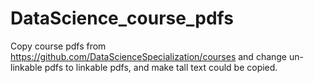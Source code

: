 # DataScience_course_pdfs
Copy course pdfs from https://github.com/DataScienceSpecialization/courses and change un-linkable pdfs to linkable pdfs, and make tall text could be copied.
